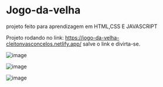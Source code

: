 # Jogo-da-velha

projeto feito para aprendizagem em HTML,CSS E JAVASCRIPT

Projeto rodando no link: https://jogo-da-velha-cleitonvasconcelos.netlify.app/
salve o link e divirta-se.

![image](https://user-images.githubusercontent.com/104870722/224363847-e9fe958d-80ef-4d04-85f9-36b8a0f5a832.png)

![image](https://user-images.githubusercontent.com/104870722/224363613-f7f32058-1615-4dd0-b177-d1aa97859061.png)

![image](https://user-images.githubusercontent.com/104870722/224363685-175d469a-eda8-44f8-a395-c180850ab462.png)
